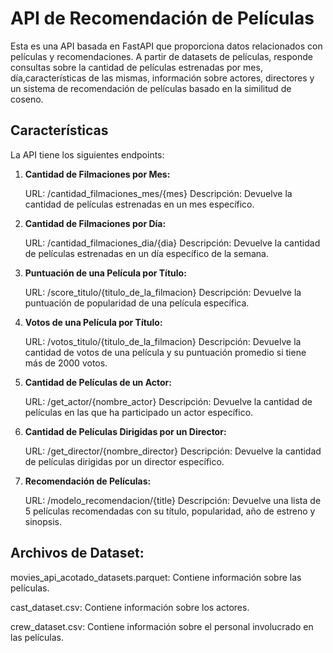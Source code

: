 # API de Recomendación de Películas

Esta es una API basada en FastAPI que proporciona datos relacionados con películas y recomendaciones. A partir de datasets de películas, responde consultas sobre la cantidad de películas estrenadas por mes, día,características de las mismas, información sobre actores, directores y un sistema de recomendación de películas basado en la similitud de coseno.

## Características

La API tiene los siguientes endpoints:

1. **Cantidad de Filmaciones por Mes:**

    URL: /cantidad_filmaciones_mes/{mes}
    Descripción: Devuelve la cantidad de películas estrenadas en un mes específico.


2. **Cantidad de Filmaciones por Día:**

    URL: /cantidad_filmaciones_dia/{dia}
    Descripción: Devuelve la cantidad de películas estrenadas en un día específico de la semana.


3. **Puntuación de una Película por Título:**

    URL: /score_titulo/{titulo_de_la_filmacion}
    Descripción: Devuelve la puntuación de popularidad de una película específica.


4. **Votos de una Película por Título:**

    URL: /votos_titulo/{titulo_de_la_filmacion}
    Descripción: Devuelve la cantidad de votos de una película y su puntuación promedio si tiene más de 2000 votos.


5. **Cantidad de Películas de un Actor:**

    URL: /get_actor/{nombre_actor}
    Descripción: Devuelve la cantidad de películas en las que ha participado un actor específico.


6. **Cantidad de Películas Dirigidas por un Director:**

    URL: /get_director/{nombre_director}
    Descripción: Devuelve la cantidad de películas dirigidas por un director específico.


7. **Recomendación de Películas:**

    URL: /modelo_recomendacion/{title}
    Descripción: Devuelve una lista de 5 películas recomendadas con su título, popularidad, año de estreno y sinopsis.


## Archivos de Dataset:

movies_api_acotado_datasets.parquet: Contiene información sobre las películas.

cast_dataset.csv: Contiene información sobre los actores.

crew_dataset.csv: Contiene información sobre el personal involucrado en las películas.
